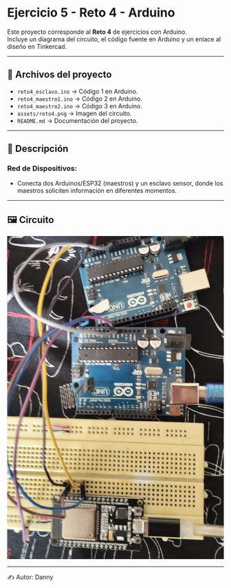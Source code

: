 # Ejercicio 5 - Reto 4 - Arduino

Este proyecto corresponde al **Reto 4** de ejercicios con Arduino.  
Incluye un diagrama del circuito, el código fuente en Arduino y un enlace al diseño en Tinkercad.  

---

## 📂 Archivos del proyecto

- `reto4_esclavo.ino` → Código 1 en Arduino.
- `reto4_maestro1.ino` → Código 2 en Arduino.
- `reto4_maestro2.ino` → Código 3 en Arduino.
- `assets/reto4.png` → Imagen del circuito.
- `README.md` → Documentación del proyecto.

---

## 📝 Descripción

### Red de Dispositivos: 
- Conecta dos Arduinos/ESP32 (maestros) y un esclavo sensor, donde los maestros soliciten información en diferentes momentos.

---

## 🖼️ Circuito

![Circuito Reto 4](./assets/reto4.jpeg)

---

✍️ Autor: Danny
